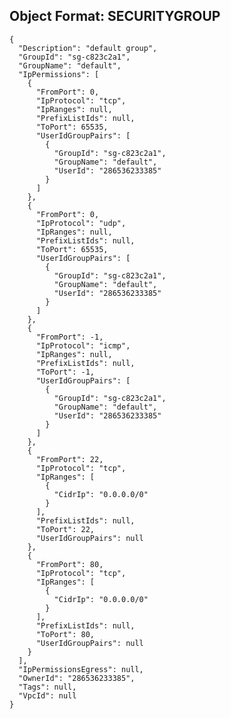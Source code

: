 
## Object Format: SECURITYGROUP


    {
      "Description": "default group",
      "GroupId": "sg-c823c2a1",
      "GroupName": "default",
      "IpPermissions": [
        {
          "FromPort": 0,
          "IpProtocol": "tcp",
          "IpRanges": null,
          "PrefixListIds": null,
          "ToPort": 65535,
          "UserIdGroupPairs": [
            {
              "GroupId": "sg-c823c2a1",
              "GroupName": "default",
              "UserId": "286536233385"
            }
          ]
        },
        {
          "FromPort": 0,
          "IpProtocol": "udp",
          "IpRanges": null,
          "PrefixListIds": null,
          "ToPort": 65535,
          "UserIdGroupPairs": [
            {
              "GroupId": "sg-c823c2a1",
              "GroupName": "default",
              "UserId": "286536233385"
            }
          ]
        },
        {
          "FromPort": -1,
          "IpProtocol": "icmp",
          "IpRanges": null,
          "PrefixListIds": null,
          "ToPort": -1,
          "UserIdGroupPairs": [
            {
              "GroupId": "sg-c823c2a1",
              "GroupName": "default",
              "UserId": "286536233385"
            }
          ]
        },
        {
          "FromPort": 22,
          "IpProtocol": "tcp",
          "IpRanges": [
            {
              "CidrIp": "0.0.0.0/0"
            }
          ],
          "PrefixListIds": null,
          "ToPort": 22,
          "UserIdGroupPairs": null
        },
        {
          "FromPort": 80,
          "IpProtocol": "tcp",
          "IpRanges": [
            {
              "CidrIp": "0.0.0.0/0"
            }
          ],
          "PrefixListIds": null,
          "ToPort": 80,
          "UserIdGroupPairs": null
        }
      ],
      "IpPermissionsEgress": null,
      "OwnerId": "286536233385",
      "Tags": null,
      "VpcId": null
    }
